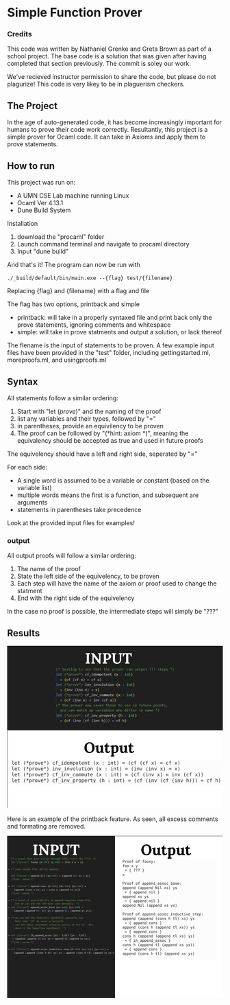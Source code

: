 # Simple Function Prover

### Credits
This code was written by Nathaniel Grenke and Greta Brown as part of a school project. The base code is a solution that was given after having completed that section previously. The commit is soley our work. 

We've recieved instructor permission to share the code, but please do not plagurize! This code is very likey to be in plaguerism checkers.

## The Project
In the age of auto-generated code, it has become increasingly important for humans to prove their code work correctly. Resultantly, this project is a simple prover for Ocaml code. It can take in Axioms and apply them to prove statements. 

## How to run
This project was run on:
- A UMN CSE Lab machine running Linux
- Ocaml Ver 4.13.1
- Dune Build System

Installation
1. download the "procaml" folder
2. Launch command terminal and navigate to procaml directory
3. Input "dune build"

And that's it! The program can now be run with
```
./_build/default/bin/main.exe --{flag} test/{filename}
```
Replacing {flag} and {filename} with a flag and file

The flag has two options, printback and simple
- printback: will take in a properly syntaxed file and print back only the prove statements, ignoring comments and whitespace
- simple: will take in prove statments and output a solution, or lack thereof

The flename is the input of statements to be proven. A few example input files have been provided in the "test" folder, including gettingstarted.ml, moreproofs.ml, and usingproofs.ml

## Syntax 
All statements follow a similar ordering:
1. Start with "let (*prove*)" and the naming of the proof
2. list any variables and their types, followed by "="
3. in parentheses, provide an equivilency to be proven
4. The proof can be followed by "(*hint: axiom *)", meaning the equivalency should be accepted as true and used in future proofs

The equivelency should have a left and right side, seperated by "="

For each side:
- A single word is assumed to be a variable or constant (based on the variable list)
- multiple words means the first is a function, and subsequent are arguments
- statements in parentheses take precedence

Look at the provided input files for examples!

### output
All output proofs will follow a similar ordering:
1. The name of the proof
2. State the left side of the equivelency, to be proven
3. Each step will have the name of the axiom or proof used to change the statment
4. End with the right side of the equivelency

In the case no proof is possible, the intermediate steps will simply be "???"

## Results
![pic](pics/printback.png)

Here is an example of the printback feature. As seen, all excess comments and formating are removed.

![pic](pics/simple.png)
